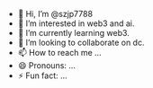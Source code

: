 - 👋 Hi, I’m @szjp7788
- 👀 I’m interested in web3 and ai.
- 🌱 I’m currently learning web3.
- 💞️ I’m looking to collaborate on dc.
- 📫 How to reach me ...
- 😄 Pronouns: ...
- ⚡ Fun fact: ...

<!---
szjp7788/szjp7788 is a ✨ special ✨ repository because its `README.md` (this file) appears on your GitHub profile.
You can click the Preview link to take a look at your changes.
--->
